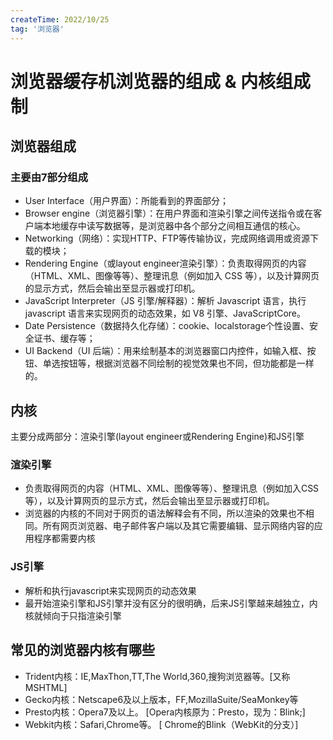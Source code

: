 ```yaml
---
createTime: 2022/10/25
tag: '浏览器'
---
```

# 浏览器缓存机浏览器的组成 & 内核组成制

## 浏览器组成

### 主要由7部分组成

* User Interface（用户界面）：所能看到的界面部分；
* Browser engine（浏览器引擎）：在用户界面和渲染引擎之间传送指令或在客户端本地缓存中读写数据等，是浏览器中各个部分之间相互通信的核心。
* Networking（网络）：实现HTTP、FTP等传输协议，完成网络调用或资源下载的模块；
* Rendering Engine（或layout engineer渲染引擎）：负责取得网页的内容（HTML、XML、图像等等）、整理讯息（例如加入 CSS 等），以及计算网页的显示方式，然后会输出至显示器或打印机。
* JavaScript Interpreter（JS 引擎/解释器）：解析 Javascript 语言，执行 javascript 语言来实现网页的动态效果，如 V8 引擎、JavaScriptCore。
* Date Persistence（数据持久化存储）：cookie、localstorage个性设置、安全证书、缓存等；
* UI Backend（UI 后端）：用来绘制基本的浏览器窗口内控件，如输入框、按钮、单选按钮等，根据浏览器不同绘制的视觉效果也不同，但功能都是一样的。

## 内核

主要分成两部分：渲染引擎(layout engineer或Rendering Engine)和JS引擎

### 渲染引擎

* 负责取得网页的内容（HTML、XML、图像等等）、整理讯息（例如加入CSS等），以及计算网页的显示方式，然后会输出至显示器或打印机。
* 浏览器的内核的不同对于网页的语法解释会有不同，所以渲染的效果也不相同。所有网页浏览器、电子邮件客户端以及其它需要编辑、显示网络内容的应用程序都需要内核

### JS引擎

* 解析和执行javascript来实现网页的动态效果
* 最开始渲染引擎和JS引擎并没有区分的很明确，后来JS引擎越来越独立，内核就倾向于只指渲染引擎

## 常见的浏览器内核有哪些

* Trident内核：IE,MaxThon,TT,The World,360,搜狗浏览器等。[又称MSHTML]
* Gecko内核：Netscape6及以上版本，FF,MozillaSuite/SeaMonkey等
* Presto内核：Opera7及以上。 [Opera内核原为：Presto，现为：Blink;]
* Webkit内核：Safari,Chrome等。 [ Chrome的Blink（WebKit的分支）]
